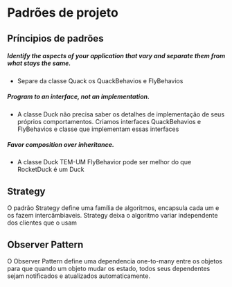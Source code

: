# Padrões de projeto 
## Príncipios de padrões 

##### Identify the aspects of your application that vary and separate them from what stays the same.
- Separe da classe Quack os QuackBehavios e FlyBehavios 

##### Program to an interface, not an implementation.
- A classe Duck não precisa saber os detalhes de implementação de seus próprios comportamentos. Criamos interfaces QuackBehavios  e FlyBehavios  e classe que implementam essas interfaces 

##### Favor composition over inheritance.
- A classe Duck TEM-UM FlyBehavior pode ser melhor do que RocketDuck é um Duck   

## Strategy 
O padrão Strategy define uma família de algoritmos, encapsula cada um e os fazem intercâmbiaveis. 
Strategy deixa o algoritmo variar independente dos clientes que o usam 

## Observer Pattern
O Observer Pattern  define uma dependencia one-to-many entre os objetos para que quando um objeto mudar os estado, todos seus dependentes sejam notificados e atualizados automaticamente. 

